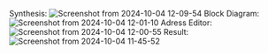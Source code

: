 
Synthesis:
![Screenshot from 2024-10-04 12-09-54](https://github.com/user-attachments/assets/34e3cbaf-1c73-4ec8-92ef-e7c4aec85dac)
Block Diagram:
![Screenshot from 2024-10-04 12-01-10](https://github.com/user-attachments/assets/327199c2-6711-4d8e-9ead-32fdb616d6cc)
Adress Editor:
![Screenshot from 2024-10-04 12-00-55](https://github.com/user-attachments/assets/32714825-a7bd-4369-8cf7-415cfb8eb3dd)
Result:
![Screenshot from 2024-10-04 11-45-52](https://github.com/user-attachments/assets/7e8d8ffa-6ee5-499d-bcfa-a2165f9de0da)
